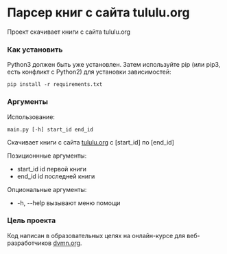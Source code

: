 # Парсер книг с сайта tululu.org

Проект скачивает книги с сайта tululu.org

### Как установить

Python3 должен быть уже установлен. Затем используйте pip (или pip3, есть конфликт с Python2) для установки зависимостей:
```
pip install -r requirements.txt
```

### Аргументы

Использование:
```
main.py [-h] start_id end_id
```

Скачивает книги с сайта [tululu.org](https://tululu.org/) с [start_id] по [end_id]

Позиционнные аргументы:
-  start_id    id первой книги
-  end_id      id последней книги

Опциональные аргументы:
-  -h, --help  вызывают меню помощи

### Цель проекта

Код написан в образовательных целях на онлайн-курсе для веб-разработчиков [dvmn.org](https://dvmn.org/).